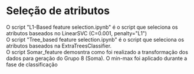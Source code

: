 # Seleção de atributos

O script "L1-Based feature selection.ipynb" é o script que seleciona os atributos baseados no LinearSVC (C=0.001, penalty="L1") <br>
O script "Tree_based feature selection.ipynb" é o script que seleciona os atributos baseados na ExtraTreesClassifier. <br>
O script Somar_feature demosntra como foi realizado a transformação dos dados para geração do Grupo 8 (Soma). O min-max foi aplicado durante a fase de classificação
